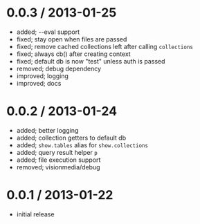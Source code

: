 
0.0.3 / 2013-01-25
==================

  * added; --eval support
  * fixed; stay open when files are passed
  * fixed; remove cached collections left after calling `collections`
  * fixed; always cb() after creating context
  * fixed; default db is now "test" unless auth is passed
  * removed; debug dependency
  * improved; logging
  * improved; docs

0.0.2 / 2013-01-24
==================

  * added; better logging
  * added; collection getters to default db
  * added; `show.tables` alias for `show.collections`
  * added; query result helper `p`
  * added; file execution support
  * removed; visionmedia/debug

0.0.1 / 2013-01-22
==================

  * initial release
